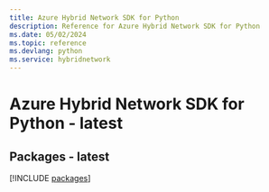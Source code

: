 ```yaml
---
title: Azure Hybrid Network SDK for Python
description: Reference for Azure Hybrid Network SDK for Python
ms.date: 05/02/2024
ms.topic: reference
ms.devlang: python
ms.service: hybridnetwork
---
```

# Azure Hybrid Network SDK for Python - latest
## Packages - latest
[!INCLUDE [packages](hybrid-network-index.md)]